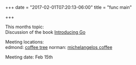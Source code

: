 +++
date = "2017-02-01T07:20:13-06:00"
title = "func main"

+++


This months topic:  
Discussion of the book [Introducing Go](http://shop.oreilly.com/product/0636920046516.do)

Meeting locations:  
edmond: [coffee tree](http://coffeetree.coffee/)
norman: [michelangelos coffee](http://michelangeloscoffeeandwine.com/)

Meeting date:  Feb 15th
